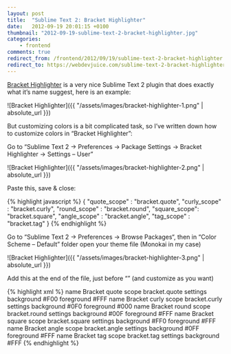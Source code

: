 ```yaml
---
layout: post
title:  "Sublime Text 2: Bracket Highlighter"
date:   2012-09-19 20:01:15 +0100
thumbnail: "2012-09-19-sublime-text-2-bracket-highlighter.jpg"
categories:
    - frontend
comments: true
redirect_from: /frontend/2012/09/19/sublime-text-2-bracket-highlighter.html
redirect_to: https://webdevjuice.com/sublime-text-2-bracket-highlighter/
---
```

[Bracket Highlighter][bracket-highlighter] is a very nice Sublime Text 2 plugin that does exactly what it’s name suggest, here is an example:

![Bracket Highlighter]({{ "/assets/images/bracket-highlighter-1.png" | absolute_url }})

But customizing colors is a bit complicated task, so I’ve written down how to customize colors in “Bracket Highlighter”:

Go to “Sublime Text 2 -> Preferences -> Package Settings -> Bracket Highlighter -> Settings – User”

![Bracket Highlighter]({{ "/assets/images/bracket-highlighter-2.png" | absolute_url }})

Paste this, save & close:

{% highlight javascript %}
{
    "quote_scope" : "bracket.quote",
    "curly_scope" : "bracket.curly",
    "round_scope" : "bracket.round",
    "square_scope": "bracket.square",
    "angle_scope" : "bracket.angle",
    "tag_scope"   : "bracket.tag"
}
{% endhighlight %}

Go to “Sublime Text 2 -> Preferences -> Browse Packages“, then in “Color Scheme – Default” folder open your theme file (Monokai in my case)

![Bracket Highlighter]({{ "/assets/images/bracket-highlighter-3.png" | absolute_url }})

Add this at the end of the file, just before “</array>” (and customize as you want)

{% highlight xml %}
<dict>
    <key>name</key>
    <string>Bracket quote</string>
    <key>scope</key>
    <string>bracket.quote</string>
    <key>settings</key>
    <dict>
        <key>background</key>
        <string>#F00</string>
        <key>foreground</key>
        <string>#FFF</string>
    </dict>
</dict>
<dict>
    <key>name</key>
    <string>Bracket curly</string>
    <key>scope</key>
    <string>bracket.curly</string>
    <key>settings</key>
    <dict>
        <key>background</key>
        <string>#0F0</string>
        <key>foreground</key>
        <string>#000</string>
    </dict>
</dict>
<dict>
    <key>name</key>
    <string>Bracket round</string>
    <key>scope</key>
    <string>bracket.round</string>
    <key>settings</key>
    <dict>
        <key>background</key>
        <string>#00F</string>
        <key>foreground</key>
        <string>#FFF</string>
    </dict>
</dict>
<dict>
    <key>name</key>
    <string>Bracket square</string>
    <key>scope</key>
    <string>bracket.square</string>
    <key>settings</key>
    <dict>
        <key>background</key>
        <string>#FF0</string>
        <key>foreground</key>
        <string>#FFF</string>
    </dict>
</dict>
<dict>
    <key>name</key>
    <string>Bracket angle</string>
    <key>scope</key>
    <string>bracket.angle</string>
    <key>settings</key>
    <dict>
        <key>background</key>
        <string>#0FF</string>
        <key>foreground</key>
        <string>#FFF</string>
    </dict>
</dict>
<dict>
    <key>name</key>
    <string>Bracket tag</string>
    <key>scope</key>
    <string>bracket.tag</string>
    <key>settings</key>
    <dict>
        <key>background</key>
        <string>#FFF</string>
    </dict>
</dict>
{% endhighlight %}

[bracket-highlighter]: https://github.com/facelessuser/BracketHighlighter
